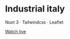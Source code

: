 # Industrial italy

Nuxt 3 · Tailwindcss · Leaflet

[Watch live](https://industrial-italy.vercel.app/)
